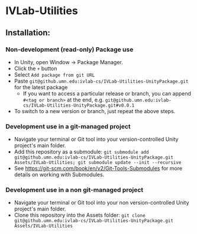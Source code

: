 # IVLab-Utilities

## Installation:

### Non-development (read-only) Package use
- In Unity, open Window -> Package Manager. 
- Click the ```+``` button
- Select ```Add package from git URL```
- Paste ```git@github.umn.edu:ivlab-cs/IVLab-Utilities-UnityPackage.git``` for the latest package
  - If you want to access a particular release or branch, you can append ```#<tag or branch>``` at the end, e.g. ```git@github.umn.edu:ivlab-cs/IVLab-Utilities-UnityPackage.git#v0.0.1```
- To switch to a new version or branch, just repeat the above steps. 

### Development use in a git-managed project
- Navigate your terminal or Git tool into your version-controlled Unity project's main folder. 
- Add this repository as a submodule: ```git submodule add git@github.umn.edu:ivlab-cs/IVLab-Utilities-UnityPackage.git Assets/IVLab-Utilities; git submodule update --init --recursive```
- See https://git-scm.com/book/en/v2/Git-Tools-Submodules for more details on working with Submodules. 

### Development use in a non git-managed project
- Navigate your terminal or Git tool into your non version-controlled Unity project's main folder. 
- Clone this repository into the Assets folder: ```git clone git@github.umn.edu:ivlab-cs/IVLab-Utilities-UnityPackage.git Assets/IVLab-Utilities```

